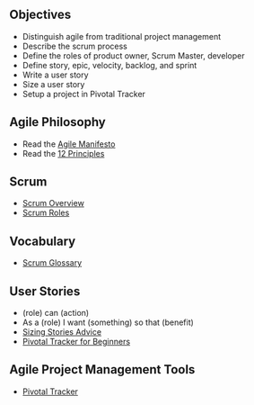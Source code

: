 ## Objectives

* Distinguish agile from traditional project management
* Describe the scrum process
* Define the roles of product owner, Scrum Master, developer
* Define story, epic, velocity, backlog, and sprint
* Write a user story
* Size a user story
* Setup a project in Pivotal Tracker

## Agile Philosophy

* Read the [Agile Manifesto](http://www.agilemanifesto.org/)
* Read the [12 Principles](http://www.agilemanifesto.org/principles.html)

## Scrum

* [Scrum Overview](https://www.scrumalliance.org/why-scrum)
* [Scrum Roles](http://www.agile42.com/en/agile-info-center/scrum-roles/)

## Vocabulary

* [Scrum Glossary](https://www.scrum.org/Resources/Scrum-Glossary?gclid=CjwKEAiAgvyxBRDmuviAj67g-XQSJABTLMcHVBxIkJYhZYjd2CXxDxXFkfalmanY-Jkiz9pMCI9AxBoCpVjw_wcB)

## User Stories

* (role) can (action)
* As a (role) I want (something) so that (benefit)
* [Sizing Stories Advice](https://blog.pivotal.io/labs/labs/great-things-come-small-sizes-writing-stories-work-team)
* [Pivotal Tracker for Beginners](https://www.pivotaltracker.com/flash/flvplayer.swf?file=http://tracker.screencast.s3.amazonaws.com/pivotal-tracker-concepts.flv&image=https://d3jgo56a5b0my0.cloudfront.net/images/v7/application/screenshots/storyview.png&autostart=true%20*%20http://www.mountaingoatsoftware.com/agile/user-stories%20*%20https://help.rallydev.com/writing-great-user-story)

## Agile Project Management Tools

* [Pivotal Tracker](https://www.pivotaltracker.com)